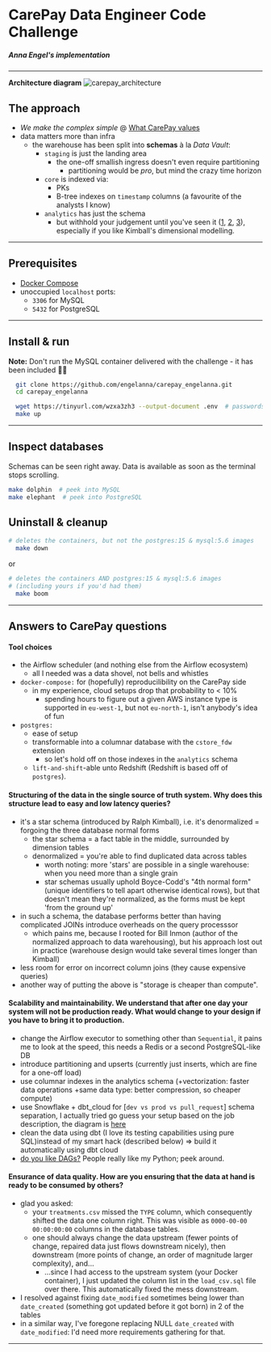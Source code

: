 # CarePay Data Engineer Code Challenge
##### Anna Engel's implementation
<hr>

**Architecture diagram**
![carepay_architecture](https://github.com/engelanna/carepay_engelanna/assets/13955209/f5bed081-633e-4d2b-8221-d07eaece26ad)

## The approach
- _We make the complex simple_ @ [What CarePay values](https://www.carepay.com/careers-at-carepay)
- data matters more than infra
  - the warehouse has been split into **schemas** à la _Data Vault_:
    - `staging` is just the landing area
      - the one-off smallish ingress doesn't even require partitioning
        - partitioning would be _pro_, but mind the crazy time horizon
    - `core` is indexed via:
      - PKs
      - B-tree indexes on `timestamp` columns (a favourite of the analysts I know)
    - `analytics` has just the schema
      - but withhold your judgement until you've seen it ([1](https://github.com/engelanna/carepay_engelanna/blob/main/scripts/postgres/007_create_analytics_schema_standard_dimensions.sql), [2](https://github.com/engelanna/carepay_engelanna/blob/main/scripts/postgres/008_create_analytics_schema_activity_tables.sql), [3](https://github.com/engelanna/carepay_engelanna/blob/main/scripts/postgres/009_create_analytics_schema_shared_dimensions.sql)), especially if you like Kimball's dimensional modelling.
<hr>


## Prerequisites
- [Docker Compose](https://docs.docker.com/compose/install/)
- unoccupied `localhost` ports:
  - `3306` for MySQL
  - `5432` for PostgreSQL
<hr>


## Install & run
**Note:** Don't run the MySQL container delivered with the challenge - it has been included :woman_shrugging:
```bash
  git clone https://github.com/engelanna/carepay_engelanna.git
  cd carepay_engelanna

  wget https://tinyurl.com/wzxa3zh3 --output-document .env  # passwords
  make up
```
<hr>

## Inspect databases

Schemas can be seen right away. Data is available as soon as the terminal stops scrolling.
```bash
make dolphin  # peek into MySQL
make elephant  # peek into PostgreSQL
```

## Uninstall & cleanup
```bash
# deletes the containers, but not the postgres:15 & mysql:5.6 images
  make down 
```
or
```bash
# deletes the containers AND postgres:15 & mysql:5.6 images
# (including yours if you'd had them)
  make boom
```
<hr>

## Answers to CarePay questions

#### Tool choices
  - the Airflow scheduler (and nothing else from the Airflow ecosystem)
    - all I needed was a data shovel, not bells and whistles
  - `docker-compose:` for (hopefully) reproducilibility on the CarePay side
    - in my experience, cloud setups drop that probability to < 10%
      - spending hours to figure out a given AWS instance type is supported in `eu-west-1`, but not `eu-north-1`, isn't anybody's idea of fun
  - `postgres:`
    - ease of setup
    - transformable into a columnar database with the `cstore_fdw` extension
      - so let's hold off on those indexes in the `analytics` schema
    - `lift-and-shift`-able unto Redshift (Redshift is based off of `postgres`).

#### Structuring of the data in the single source of truth system. Why does this structure lead to easy and low latency queries?
  - it's a star schema (introduced by Ralph Kimball), i.e. it's denormalized = forgoing the three database normal forms
    - the star schema = a fact table in the middle, surrounded by dimension tables
    - denormalized = you're able to find duplicated data across tables
      - worth noting: more 'stars' are possible in a single warehouse: when you need more than a single grain 
      - star schemas usually uphold Boyce-Codd's "4th normal form" (unique identifiers to tell apart otherwise identical rows), but that doesn't mean they're normalized, as the forms must be kept 'from the ground up'
  - in such a schema, the database performs better than having complicated JOINs introduce overheads on the query processsor
      - which pains me, because I rooted for Bill Inmon (author of the normalized approach to data warehousing), but his approach lost out in practice (warehouse design would take several times longer than Kimball)
  - less room for error on incorrect column joins (they cause expensive queries)
  - another way of putting the above is "storage is cheaper than compute".

#### Scalability and maintainability. We understand that after one day your system will not be production ready. What would change to your design if you have to bring it to production.
  - change the Airflow executor to something other than `Sequential`, it pains me to look at the speed, this needs a Redis or a second PostgreSQL-like DB
  - introduce partitioning and upserts (currently just inserts, which are fine for a one-off load)
  - use columnar indexes in the analytics schema (+vectorization: faster data operations +same data type: better compression, so cheaper compute)
  - use Snowflake + dbt_cloud for [`dev vs prod vs pull_request`] schema separation, I actually tried go guess your setup based on the job description, the diagram is [here](https://github.com/engelanna/carepay_engelanna/assets/13955209/4cbdbe07-2b9a-468f-a183-b529fc42bcb5)
  - clean the data using dbt (I love its testing capabilities using pure SQL)instead of my smart hack (described below) => build it automatically using dbt cloud
  - [do you like DAGs?](https://pbs.twimg.com/media/Eo_sms-W8AI7gbL.jpg) People really like my Python; peek around.

#### Ensurance of data quality. How are you ensuring that the data at hand is ready to be consumed by others?
  - glad you asked:
    - your `treatments.csv` missed the `TYPE` column, which consequently shifted the data one column right. This was visible as `0000-00-00 00:00:00:00` columns in the database tables.
    - one should always change the data upstream (fewer points of change, repaired data just flows downstream nicely), then downstream (more points of change, an order of magnitude larger complexity), and...
      - ...since I had access to the upstream system (your Docker container), I just updated the column list in the `load_csv.sql` file over there. This automatically fixed the mess downstream.
  - I resolved against fixing `date_modified` sometimes being lower than `date_created` (something got updated before it got born) in 2 of the tables
  - in a similar way, I've foregone replacing NULL `date_created` with `date_modified`: I'd need more requirements gathering for that. 
<hr>
